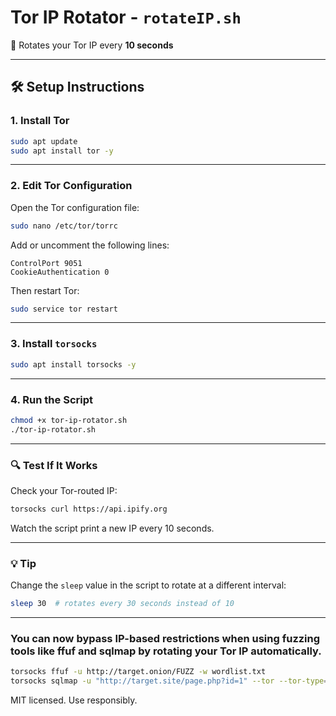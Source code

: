 # Tor IP Rotator - `rotateIP.sh`

🔄 Rotates your Tor IP every **10 seconds**  

---

## 🛠️ Setup Instructions

### 1. Install Tor

```bash
sudo apt update
sudo apt install tor -y
```

---

### 2. Edit Tor Configuration

Open the Tor configuration file:

```bash
sudo nano /etc/tor/torrc
```

Add or uncomment the following lines:

```
ControlPort 9051
CookieAuthentication 0
```

Then restart Tor:

```bash
sudo service tor restart
```

---

### 3. Install `torsocks`

```bash
sudo apt install torsocks -y
```

---

### 4. Run the Script

```bash
chmod +x tor-ip-rotator.sh
./tor-ip-rotator.sh
```

---

### 🔍 Test If It Works

Check your Tor-routed IP:

```bash
torsocks curl https://api.ipify.org
```

Watch the script print a new IP every 10 seconds.

---

### 💡 Tip

Change the `sleep` value in the script to rotate at a different interval:

```bash
sleep 30  # rotates every 30 seconds instead of 10
```

---
### You can now bypass IP-based restrictions when using fuzzing tools like ffuf and sqlmap by rotating your Tor IP automatically.
```bash
torsocks ffuf -u http://target.onion/FUZZ -w wordlist.txt
torsocks sqlmap -u "http://target.site/page.php?id=1" --tor --tor-type=SOCKS5 --check-tor
```
MIT licensed. Use responsibly.
